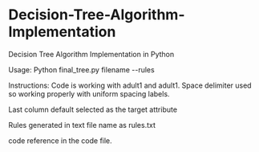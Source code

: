 # Decision-Tree-Algorithm-Implementation
Decision Tree Algorithm Implementation in Python

Usage:
Python final_tree.py filename --rules


Instructions:
Code is working with adult1 and adult1.
Space delimiter used so working properly with uniform spacing labels.

Last column default selected as the target attribute

Rules generated in text file name as rules.txt

code reference in the code file.
